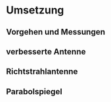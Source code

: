 

# Umsetzung

## Vorgehen und Messungen
<!-- Tools zur Messung -->

## verbesserte Antenne
<!-- Setup + Messungen -->

## Richtstrahlantenne
<!-- Setup + Messunge -->

## Parabolspiegel
<!-- Setup + Messunge -->